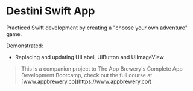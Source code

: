 
#  Destini Swift App

Practiced Swift development by creating a "choose your own adventure" game.

Demonstrated:
* Replacing and updating UILabel, UIButton and UIImageView

>This is a companion project to The App Brewery's Complete App Development Bootcamp, check out the full course at [www.appbrewery.co](https://www.appbrewery.co/)
